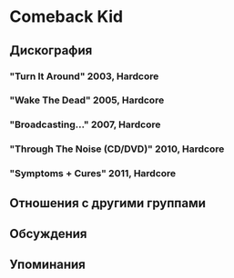 # Comeback Kid



## Дискография

### "Turn It Around" 2003, Hardcore



### "Wake The Dead" 2005, Hardcore



### "Broadcasting..." 2007, Hardcore



### "Through The Noise (CD/DVD)" 2010, Hardcore



### "Symptoms + Cures" 2011, Hardcore




## Отношения с другими группами


## Обсуждения


## Упоминания

